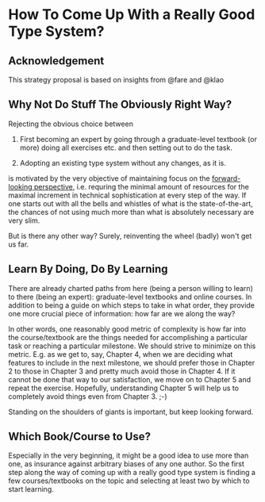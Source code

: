 # How To Come Up With a Really Good Type System?

## Acknowledgement

This strategy proposal is based on insights from @fare and @klao 

## Why Not Do Stuff The Obviously Right Way?

Rejecting the obvious choice between

1. First becoming an expert by going through a graduate-level textbook 
(or more) doing all exercises etc. and then setting out to do the task.

2. Adopting an existing type system without any changes, as it is.

is motivated by the very objective of maintaining focus on the 
[forward-looking perspective](../ROCKS_AND_STICKS.md), i.e. requring the 
minimal amount of resources for the maximal increment in technical 
sophistication at every step of the way. If one starts out with all the 
bells and whistles of what is the state-of-the-art, the chances of not 
using much more than what is absolutely necessary are very slim.

But is there any other way? Surely, reinventing the wheel (badly) won't 
get us far.

## Learn By Doing, Do By Learning

There are already charted paths from here (being a person willing to learn) 
to there (being an expert): graduate-level textbooks and online courses. 
In addition to being a guide on which steps to take in what order, they 
provide one more crucial piece of information: how far are we along the way?

In other words, one reasonably good metric of complexity is how far into 
the course/textbook are the things needed for accomplishing a particular task 
or reaching a particular milestone. We should strive to minimize on this 
metric. E.g. as we get to, say, Chapter 4, when we are deciding what features 
to include in the next milestone, we should prefer those in Chapter 2 to 
those in Chapter 3 and pretty much avoid those in Chapter 4. If it cannot 
be done that way to our satisfaction, we move on to Chapter 5 and repeat 
the exercise. Hopefully, understanding Chapter 5 will help us to completely 
avoid things even from Chapter 3. ;-)

Standing on the shoulders of giants is important, but keep looking forward.

## Which Book/Course to Use?

Especially in the very beginning, it might be a good idea to use more than 
one, as insurance against arbitrary biases of any one author. So the 
first step along the way of coming up with a really good type system is
finding a few courses/textbooks on the topic and selecting at least two 
by which to start learning.
